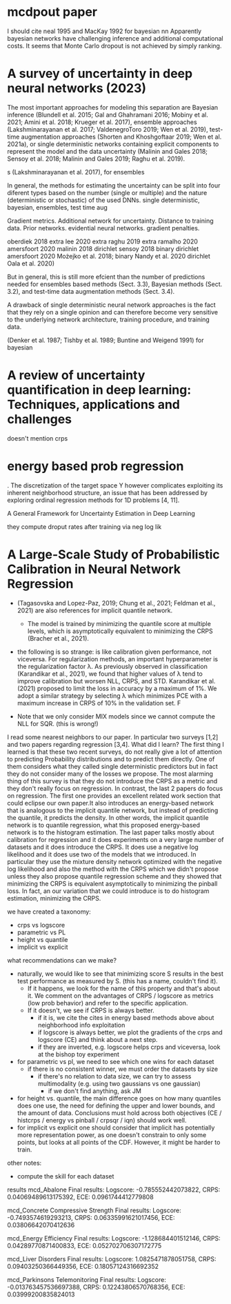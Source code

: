 
# mcdpout paper
I should cite neal 1995 and MacKay 1992 for bayesian nn
Apparently bayesian networks have challenging inference and additional computational
costs.
It seems that Monte Carlo dropout is not achieved by simply ranking.



# A survey of uncertainty in deep neural networks (2023)
The most important approaches for modeling this separation are Bayesian inference
(Blundell et al. 2015; Gal and Ghahramani 2016; Mobiny et al. 2021; Amini et al. 2018;
Krueger et al. 2017), ensemble approaches (Lakshminarayanan et al. 2017; ValdenegroToro 2019; Wen et al. 2019), test-time augmentation approaches (Shorten and Khoshgoftaar 2019; Wen et  al. 2021a), or single deterministic networks containing explicit components to represent the model and the data uncertainty (Malinin and Gales 2018; Sensoy et al. 2018; Malinin and Gales 2019; Raghu et al. 2019).

s (Lakshminarayanan et  al. 2017), for ensembles

In general, the methods for estimating the uncertainty can be split into four diferent
types based on the number (single or multiple) and the nature (deterministic or stochastic)
of the used DNNs.
single deterministic, bayesian, ensembles, test time aug

Gradient metrics. Additional network for uncertainty. Distance to training data.
Prior networks. evidential neural networks. gradient penalties.

oberdiek 2018 extra
lee 2020 extra
raghu 2019 extra
ramalho 2020
amersfoort 2020
malinin 2018 dirichlet
sensoy 2018 binary dirichlet
amersfoort 2020
Możejko et al. 2018; binary
Nandy et al. 2020 dirichlet
Oala et al. 2020)

But in general, this is still more efcient
than the number of predictions needed for ensembles based methods (Sect. 3.3), Bayesian
methods (Sect. 3.2), and test-time data augmentation methods (Sect. 3.4).

A drawback of
single deterministic neural network approaches is the fact that they rely on a single opinion
and can therefore become very sensitive to the underlying network architecture, training
procedure, and training data.

(Denker et al. 1987; Tishby et al. 1989; Buntine and
Weigend 1991) for bayesian

# A review of uncertainty quantification in deep learning: Techniques, applications and challenges 
doesn't mention crps

# energy based prob regression
. The
discretization of the target space Y however complicates exploiting its inherent
neighborhood structure, an issue that has been addressed by exploring ordinal
regression methods for 1D problems [4, 11]. 


A General Framework
for Uncertainty Estimation in Deep Learning

they compute droput rates after training via neg log lik

# A Large-Scale Study of Probabilistic Calibration in Neural Network Regression

- (Tagasovska and Lopez-Paz, 2019; Chung et al., 2021; Feldman et al., 2021) are also references for implicit quantile network.
    - The model is trained by minimizing the quantile score at multiple levels, which is asymptotically equivalent to minimizing the CRPS (Bracher et al., 2021).

- the following is so strange: is like calibration given performance, not viceversa.
For regularization methods,
an important hyperparameter is the regularization factor λ.
As previously observed in classification (Karandikar et al.,
2021), we found that higher values of λ tend to improve
calibration but worsen NLL, CRPS, and STD. Karandikar
et al. (2021) proposed to limit the loss in accuracy by a
maximum of 1%. We adopt a similar strategy by selecting
λ which minimizes PCE with a maximum increase in CRPS
of 10% in the validation set. F
- Note that we only consider MIX models since we cannot compute the NLL for SQR. (this is wrong!)

I read some nearest neighbors to our paper. In particular two surveys [1,2] and two papers regarding regression [3,4].
What did I learn? The first thing I learned is that these two recent
surveys, do not really give a lot of attention to predicting Probability distributions and to predict them directly. One of them considers what they
called single deterministic predictors but in fact they do not consider many of the losses we propose. The most alarming thing of this survey is that they do not introduce the CRPS as a metric
and they don't really focus on regression. 
In contrast, the last 2 papers do focus on regression.
The first one provides an excellent related work section that could eclipse our own paper.It also introduces an energy-based network that is analogous to the implicit quantile network,
but instead of predicting the quantile, it predicts the density.
In other words, the implicit quantile network is to quantile regression,
what this proposed energy-based network is to the histogram estimation.
The last paper talks mostly about calibration for regression and it does
experiments on a very large number of datasets and it does introduce the CRPS. It
does use a negative log likelihood and it does use two of the models that we
introduced. In particular they use the mixture density network optimized
with the negative log likelihood and also the method with the CRPS which we
didn't propose unless they also propose quantile regression scheme and they
showed that minimizing the CRPS is equivalent asymptotically to minimizing
the pinball loss.
In fact, an our variation that we could introduce is to do histogram estimation,
minimizing the CRPS.




we have created a taxonomy:
- crps vs logscore
- parametric vs PL
- height vs quantile
- implicit vs explicit


what recommendations can we make?
- naturally, we would like to see that minimizing score S results in the best test performance as measured by S. (this has a name, couldn't find it).
    - If it happens, we look for the name of this property and that's about it. We comment on the advantages of CRPS / logscore as metrics (low prob behavior) and refer to the specific application.
    - If it doesn't, we see if CRPS is always better.
        - if it is, we cite the cites in energy based methods above about neighborhood info exploitation
        - if logscore is always better, we plot the gradients of the crps and logscore (CE) and think about a next step.
        - if they are inverted, e.g. logscore helps crps and viceversa, look at the bishop toy experiment
- for parametric vs pl, we need to see which one wins for each dataset
    - if there is no consistent winner, we must order the datasets by size
        - if there's no relation to data size, we can try to assess multimodality (e.g. using two gaussians vs one gaussian)
            - if we don't find anything, ask JM
- for height vs. quantile, the main difference goes on how many quantiles does one use, the need for defining the upper and lower bounds, and the amount of data. Conclusions must hold across both objectives (CE / histcrps / energy vs pinball / crpsqr / iqn) should work well.
- for implicit vs explicit one should consider that implicit has potentially more representation power, as one doesn't constrain to only some points, but looks at all points of the CDF. However, it might be harder to train.


    



other notes:
- compute the skill for each dataset

results
mcd_Abalone
Final results:
Logscore:
-0.785552442073822, CRPS:
0.04069489613175392, ECE: 
0.0961744412779808

mcd_Concrete Compressive Strength
Final results:
Logscore: 
-0.7493574619293213, CRPS: 
0.06335991621017456, ECE: 
0.03806642070412636

mcd_Energy Efficiency
Final results:
Logscore: 
-1.128684401512146, CRPS: 
0.04289770871400833, ECE: 
0.052702706307172775

mcd_Liver Disorders
Final results:
Logscore: 
1.0825471878051758, CRPS: 
0.09403250366449356, ECE: 
0.18057124316692352

mcd_Parkinsons Telemonitoring
Final results:
Logscore: 
-0.013763457536697388, CRPS: 
0.12243806570768356, ECE: 
0.03999200835824013